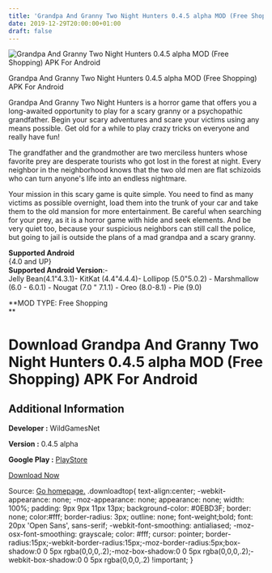 ```yaml
---
title: 'Grandpa And Granny Two Night Hunters 0.4.5 alpha MOD (Free Shopping) APK For Android'
date: 2019-12-29T20:00:00+01:00
draft: false
---
```


![Grandpa And Granny Two Night Hunters 0.4.5 alpha MOD (Free Shopping) APK For Android](https://i0.wp.com/apkhome.net/wp-content/uploads/2019/12/Grandpa-And-Granny-Two-Night-Hunters-0.4.5-alpha-MOD-Free-Shopping.png "Grandpa And Granny Two Night Hunters 0.4.5 alpha MOD (Free Shopping) APK For Android")

  

Grandpa And Granny Two Night Hunters 0.4.5 alpha MOD (Free Shopping) APK For Android

Grandpa And Granny Two Night Hunters is a horror game that offers you a long-awaited opportunity to play for a scary granny or a psychopathic grandfather. Begin your scary adventures and scare your victims using any means possible. Get old for a while to play crazy tricks on everyone and really have fun!

The grandfather and the grandmother are two merciless hunters whose favorite prey are desperate tourists who got lost in the forest at night. Every neighbor in the neighborhood knows that the two old men are flat schizoids who can turn anyone's life into an endless nightmare.

Your mission in this scary game is quite simple. You need to find as many victims as possible overnight, load them into the trunk of your car and take them to the old mansion for more entertainment. Be careful when searching for your prey, as it is a horror game with hide and seek elements. And be very quiet too, because your suspicious neighbors can still call the police, but going to jail is outside the plans of a mad grandpa and a scary granny.

**Supported Android**  
{4.0 and UP}  
**Supported Android Version**:-  
Jelly Bean(4.1"4.3.1)- KitKat (4.4"4.4.4)- Lollipop (5.0"5.0.2) - Marshmallow (6.0 - 6.0.1) - Nougat (7.0 " 7.1.1) - Oreo (8.0-8.1) - Pie (9.0)

**MOD TYPE: Free Shopping  
**

Download Grandpa And Granny Two Night Hunters 0.4.5 alpha MOD (Free Shopping) APK For Android
=============================================================================================

Additional Information
----------------------

**Developer :** WildGamesNet

**Version :** 0.4.5 alpha

**Google Play :** [PlayStore](https://play.google.com/store/apps/details?id=net.wildgames.grandpagrannytwohunters)

  

[Download Now](https://store4app.co/post/grandpa-and-granny-two-night-hunters-0-4-5-alpha-mod-free-shopping-apk-for-android_1577645051)

  
Source: [Go homepage.](https://store4app.co/post/grandpa-and-granny-two-night-hunters-0-4-5-alpha-mod-free-shopping-apk-for-android_1577645051) .downloadtop{ text-align:center; -webkit-appearance: none; -moz-appearance: none; appearance: none; width: 100%; padding: 9px 9px 11px 13px; background-color: #0EBD3F; border: none; color:#fff; border-radius: 3px; outline: none; font-weight;bold; font: 20px 'Open Sans', sans-serif; -webkit-font-smoothing: antialiased; -moz-osx-font-smoothing: grayscale; color: #fff; cursor: pointer; border-radius:15px;-webkit-border-radius:15px;-moz-border-radius:5px;box-shadow:0 0 5px rgba(0,0,0,.2);-moz-box-shadow:0 0 5px rgba(0,0,0,.2);-webkit-box-shadow:0 0 5px rgba(0,0,0,.2) !important; }